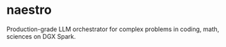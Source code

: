 # naestro
Production-grade LLM orchestrator for complex problems in coding, math, sciences on DGX Spark.
